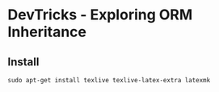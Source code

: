 # DevTricks - Exploring ORM Inheritance



## Install

	sudo apt-get install texlive texlive-latex-extra latexmk
